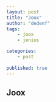 ```yaml
---
layout: post
title: "Joox"
author: "dedenf"
tags:
    - joox
    - jenius

categories: 
    - post
    
published: true
---
```


## Joox